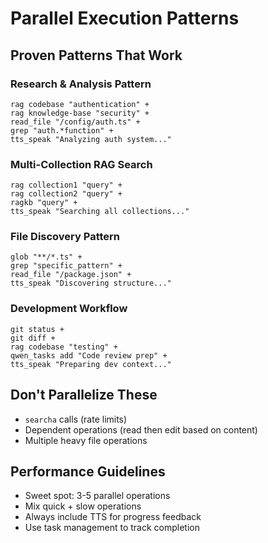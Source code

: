 # Parallel Execution Patterns

## Proven Patterns That Work

### Research & Analysis Pattern
```
rag codebase "authentication" +
rag knowledge-base "security" +  
read_file "/config/auth.ts" +
grep "auth.*function" +
tts_speak "Analyzing auth system..."
```

### Multi-Collection RAG Search
```
rag collection1 "query" +
rag collection2 "query" +
ragkb "query" +
tts_speak "Searching all collections..."
```

### File Discovery Pattern
```
glob "**/*.ts" +
grep "specific_pattern" +
read_file "/package.json" +
tts_speak "Discovering structure..."
```

### Development Workflow
```
git status +
git diff +
rag codebase "testing" +
qwen_tasks add "Code review prep" +
tts_speak "Preparing dev context..."
```

## Don't Parallelize These

- `searcha` calls (rate limits)
- Dependent operations (read then edit based on content)
- Multiple heavy file operations

## Performance Guidelines

- Sweet spot: 3-5 parallel operations
- Mix quick + slow operations
- Always include TTS for progress feedback
- Use task management to track completion